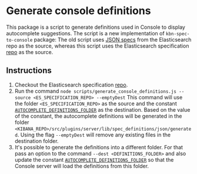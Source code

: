 # Generate console definitions
This package is a script to generate definitions used in Console to display autocomplete suggestions. The script is 
a new implementation of `kbn-spec-to-console` package: The old script uses [JSON specs](https://github.com/elastic/elasticsearch/tree/main/rest-api-spec) from the Elasticsearch repo as the source, whereas this script uses the Elasticsearch specification [repo](https://github.com/elastic/elasticsearch-specification) as the source.

## Instructions
1. Checkout the Elasticsearch specification [repo](https://github.com/elastic/elasticsearch-specification).
2. Run the command `node scripts/generate_console_definitions.js --source <ES_SPECIFICATION_REPO> --emptyDest`
  This command will use the folder `<ES_SPECIFICATION_REPO>` as the source and the constant [`AUTOCOMPLETE_DEFINITIONS_FOLDER`](https://github.com/elastic/kibana/blob/main/src/plugins/console/common/constants/autocomplete_definitions.ts) as the destination. Based on the value of the constant, the autocomplete definitions will be generated in the folder `<KIBANA_REPO>/src/plugins/server/lib/spec_definitions/json/generated`. Using the flag `--emptyDest` will remove any existing files in the destination folder. 
3. It's possible to generate the definitions into a different folder. For that pass an option to the command `--dest <DEFINITIONS_FOLDER>` and also update the constant [`AUTOCOMPLETE_DEFINITIONS_FOLDER`](https://github.com/elastic/kibana/blob/main/src/plugins/console/common/constants/autocomplete_definitions.ts) so that the Console server will load the definitions from this folder. 

